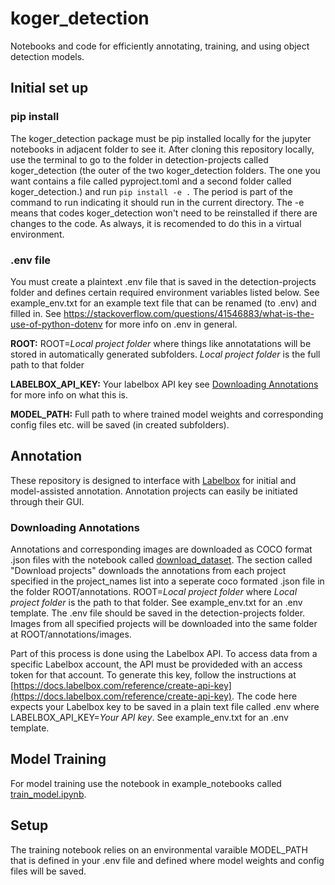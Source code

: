 # koger_detection

Notebooks and code for efficiently annotating, training, and using object detection models.

## Initial set up

### pip install
The koger_detection package must be pip installed locally for the jupyter notebooks in adjacent folder to see it. After cloning this repository locally, use the terminal to go to the folder in detection-projects called koger_detection (the outer of the two koger_detection folders. The one you want contains a file called pyproject.toml and a second folder called koger_detection.)  and run ```pip install -e .``` The period is part of the command to run indicating it should run in the current directory. The -e means that codes koger_detection won't need to be reinstalled if there are changes to the code. As always, it is recomended to do this in a virtual environment.

### .env file
You must create a plaintext .env file that is saved in the detection-projects folder and defines certain required environment variables listed below. See example_env.txt for an example text file that can be renamed (to .env) and filled in. See https://stackoverflow.com/questions/41546883/what-is-the-use-of-python-dotenv for more info on .env in general.

**ROOT:**
ROOT=*Local project folder* where things like annotatations will be stored in automatically generated subfolders. *Local project folder* is the full path to that folder

**LABELBOX_API_KEY:**
Your labelbox API key see [Downloading Annotations](#Downloading-Annotations) for more info on what this is.

**MODEL_PATH:**
Full path to where trained model weights and corresponding config files etc. will be saved (in created subfolders).
 
## Annotation
These repository is designed to interface with [Labelbox](labelbox.com) for initial and model-assisted annotation. Annotation projects can easily be initiated through their GUI. 

### Downloading Annotations
Annotations and corresponding images are downloaded as COCO format .json files with the notebook called [download_dataset](https://github.com/benkoger/detection-projects/blob/main/example_notebooks/download_dataset.ipynb). The section called "Download projects" downloads the annotations from each project specified in the project_names list into a seperate coco formated .json file in the folder ROOT/annotations. ROOT=*Local project folder* where *Local project folder* is the path to that folder. See example_env.txt for an .env template. The .env file should be saved in the detection-projects folder. Images from all specified projects will be downloaded into the same folder at ROOT/annotations/images. 

Part of this process is done using the Labelbox API. To access data from a specific Labelbox account, the API must be provideded with an access token for that account. To generate this key, follow the instructions at [https://docs.labelbox.com/reference/create-api-key](https://docs.labelbox.com/reference/create-api-key). The code here expects your Labelbox key to be saved in a plain text file called .env where LABELBOX_API_KEY=*Your API key*. See example_env.txt for an .env template. 

## Model Training

For model training use the notebook in example_notebooks called [train_model.ipynb](https://github.com/benkoger/detection-projects/blob/main/example_notebooks/train_model.ipynb). 

## Setup
The training notebook relies on an environmental varaible MODEL_PATH that is defined in your .env file and defined where model weights and config files will be saved.

